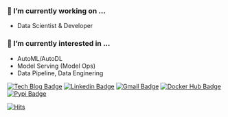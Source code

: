 ### 🔭 I’m currently working on ...
- Data Scientist & Developer
 
### 🌱 I’m currently interested in ...
- AutoML/AutoDL
- Model Serving (Model Ops)
- Data Pipeline, Data Enginering

[![Tech Blog Badge](http://img.shields.io/badge/-Tech%20Blog-black?style=flat-square&logo=github&link=https://hjben.github.io/)](https://hjben.github.io/) [![Linkedin Badge](https://img.shields.io/badge/-LinkedIn-blue?style=flat-square&logo=Linkedin&logoColor=white&link=https://www.linkedin.com/in/hyunjoong-kim-72b523143/)](https://www.linkedin.com/in/hyunjoong-kim-72b523143/) [![Gmail Badge](https://img.shields.io/badge/Gmail-d14836?style=flat-square&logo=Gmail&logoColor=white&link=mailto:hj.ben.kim@gmail.com)](mailto:hj.ben.kim@gmail.com) [![Docker Hub Badge](https://img.shields.io/badge/Dockerhub-2496ed?style=flat-square&logo=Docker&logoColor=white&link=https://hub.docker.com/u/hjben)](https://hub.docker.com/u/hjben) [![Pypi Badge](https://img.shields.io/badge/PyPI-3775a9?style=flat-square&logo=PyPI&logoColor=white&link=https://www.pypi.org/user/hjben)](https://www.pypi.org/user/hjben)



[![Hits](https://hits.seeyoufarm.com/api/count/incr/badge.svg?url=https%3A%2F%2Fgithub.com%2Fhjben&count_bg=%2379C83D&title_bg=%23555555&icon=&icon_color=%23E7E7E7&title=hits&edge_flat=false)](https://hits.seeyoufarm.com)

<!--
**hjben/hjben** is a ✨ _special_ ✨ repository because its `README.md` (this file) appears on your GitHub profile.

Here are some ideas to get you started:

- 🔭 I’m currently working on ...
- 🌱 I’m currently learning ...
- 👯 I’m looking to collaborate on ...
- 🤔 I’m looking for help with ...
- 💬 Ask me about ...
- 📫 How to reach me: ...
- 😄 Pronouns: ...
- ⚡ Fun fact: ...
-->

